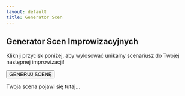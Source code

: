 ```yaml
---
layout: default
title: Generator Scen
---
```


## Generator Scen Improwizacyjnych

Kliknij przycisk poniżej, aby wylosować unikalny scenariusz do Twojej następnej improwizacji!

<button id="generator-button">GENERUJ SCENĘ</button>

<div id="generator-sceny-wynik">
  <p>Twoja scena pojawi się tutaj...</p>
</div>

<!-- Ten fragment kodu jest niewidoczny, ale kluczowy. Przekazuje dane z plików .yml do skryptu JavaScript. -->
<script>
  const emocje = {{ site.data.emocje | to_json }};
  const zawody = {{ site.data.zawody | to_json }};
  const miejsca = {{ site.data.miejsca | to_json }};
</script>
